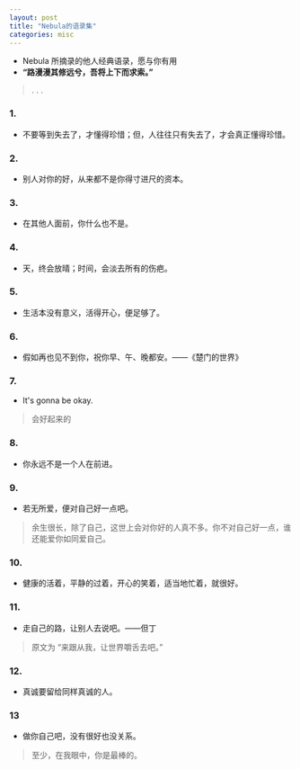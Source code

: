 ```yaml
---
layout: post
title: "Nebula的语录集"
categories: misc
---
```


* Nebula 所摘录的他人经典语录，愿与你有用
* **“路漫漫其修远兮，吾将上下而求索。”**


>   .  .  .

### 1. 

* 不要等到失去了，才懂得珍惜；但，人往往只有失去了，才会真正懂得珍惜。

### 2.
* 别人对你的好，从来都不是你得寸进尺的资本。

### 3.
* 在其他人面前，你什么也不是。

### 4.
* 天，终会放晴；时间，会淡去所有的伤疤。

### 5.
* 生活本没有意义，活得开心，便足够了。

### 6.
* 假如再也见不到你，祝你早、午、晚都安。——《楚门的世界》

### 7.
* It's gonna be okay.
> 会好起来的

### 8.
* 你永远不是一个人在前进。

### 9.
* 若无所爱，便对自己好一点吧。
> 余生很长，除了自己，这世上会对你好的人真不多。你不对自己好一点，谁还能爱你如同爱自己。

### 10.
* 健康的活着，平静的过着，开心的笑着，适当地忙着，就很好。

### 11.
* 走自己的路，让别人去说吧。——但丁
> 原文为 “来跟从我，让世界嚼舌去吧。”

### 12.
* 真诚要留给同样真诚的人。

### 13
* 做你自己吧，没有很好也没关系。
> 至少，在我眼中，你是最棒的。